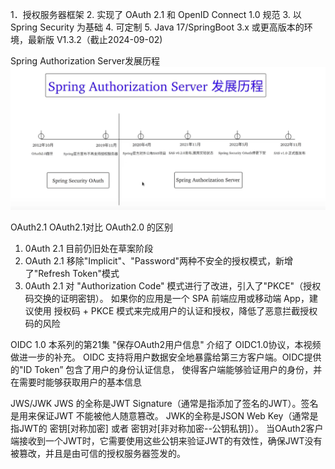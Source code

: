 1．授权服务器框架
2. 实现了 OAuth 2.1 和 OpenID Connect 1.0 规范
3. 以 Spring Security 为基础
4. 可定制
5. Java 17/SpringBoot 3.x 或更高版本的环境，最新版 V1.3.2（截止2024-09-02)

Spring Authorization Server发展历程
 ![img](Custom-Authorization-Server/src/main/resources/static/img_1.png)

OAuth2.1
OAuth2.1对比 OAuth2.0 的区别
1. 0Auth 2.1 目前仍旧处在草案阶段
2. OAuth 2.1 移除"Implicit"、"Password"两种不安全的授权模式，新增了"Refresh Token"模式
3. 0Auth 2.1 对 "Authorization Code" 模式进行了改进，引入了"PKCE"（授权码交换的证明密钥）。
   如果你的应用是一个 SPA 前端应用或移动端 App，建议使用 授权码 + PKCE 模式来完成用户的认证和授权，降低了恶意拦截授权码的风险



OIDC 1.0
本系列的第21集 "保存OAuth2用户信息" 介绍了 OIDC1.0协议，本视频做进一步的补充。
OIDC 支持将用户数据安全地暴露给第三方客户端。OIDC提供的"ID Token” 包含了用户的身份认证信息，
使得客户端能够验证用户的身份，并在需要时能够获取用户的基本信息



JWS/JWK
JWS 的全称是JWT Signature（通常是指添加了签名的JWT）。签名是用来保证JWT 不能被他人随意篡改。
JWK的全称是JSON Web Key（通常是指JWT的 密钥[对称加密] 或者 密钥对[非对称加密--公钥私钥]）。
当OAuth2客户端接收到一个JWT时，它需要使用这些公钥来验证JWT的有效性，确保JWT没有被篡改，并且是由可信的授权服务器签发的。